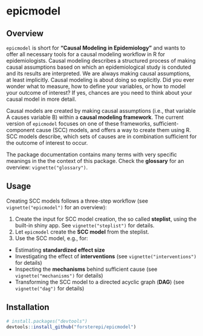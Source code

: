 
<!-- README.md is generated from README.Rmd. Please edit that file -->

# epicmodel

<!-- badges: start -->
<!-- badges: end -->

## Overview

`epicmodel` is short for **“Causal Modeling in Epidemiology”** and wants
to offer all necessary tools for a causal modeling workflow in R for
epidemiologists. Causal modeling describes a structured process of
making causal assumptions based on which an epidemiological study is
conduted and its results are interpreted. We are always making causal
assumptions, at least implicitly. Causal modeling is about doing so
explicitly. Did you ever wonder what to measure, how to define your
variables, or how to model your outcome of interest? If yes, chances are
you need to think about your causal model in more detail.

Causal models are created by making causal assumptions (i.e., that
variable A causes variable B) within a **causal modeling framework**.
The current version of `epicmodel` focuses on one of these frameworks,
sufficient-component cause (SCC) models, and offers a way to create them
using R. SCC models describe, which sets of causes are in combination
sufficient for the outcome of interest to occur.

The package documentation contains many terms with very specific
meanings in the the context of this package. Check the **glossary** for
an overview: `vignette("glossary")`.

## Usage

Creating SCC models follows a three-step workflow (see
`vignette("epicmodel")` for an overview):

1.  Create the input for SCC model creation, the so called **steplist**,
    using the built-in shiny app. See `vignette("steplist")` for
    details.
2.  Let `epicmodel` create the **SCC model** from the steplist.
3.  Use the SCC model, e.g., for:

- Estimating **standardized effect size**
- Investigating the effect of **interventions** (see
  `vignette("interventions")` for details)
- Inspecting the **mechanisms** behind sufficient cause (see
  `vignette("mechanisms")` for details)
- Transforming the SCC model to a directed acyclic graph (**DAG**) (see
  `vignette("dag")` for details)

## Installation

``` r
# install.packages("devtools")
devtools::install_github("forsterepi/epicmodel")
```
